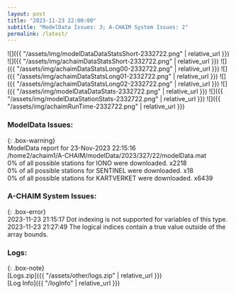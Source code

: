 ```yaml
---
layout: post
title: "2023-11-23 22:00:00"
subtitle: "ModelData Issues: 3; A-CHAIM System Issues: 2"
permalink: /latest/
---
```


![]({{ "/assets/img/modelDataDataStatsShort-2332722.png" | relative_url }})
![]({{ "/assets/img/achaimDataStatsShort-2332722.png" | relative_url }})
![]({{ "/assets/img/achaimDataStatsLong00-2332722.png" | relative_url }})
![]({{ "/assets/img/achaimDataStatsLong01-2332722.png" | relative_url }})
![]({{ "/assets/img/achaimDataStatsLong02-2332722.png" | relative_url }})
![]({{ "/assets/img/modelDataDataStats-2332722.png" | relative_url }})
![]({{ "/assets/img/modelDataStationStats-2332722.png" | relative_url }})
![]({{ "/assets/img/achaimRunTime-2332722.png" | relative_url }})


### ModelData Issues:  
  
{: .box-warning}  
 ModelData report for 23-Nov-2023 22:15:16   
 /home2/achaim1/A-CHAIM/modelData/2023/327/22/modelData.mat   
 0% of all possible stations for IONO were downloaded. x2218   
 0% of all possible stations for SENTINEL were downloaded. x18   
 0% of all possible stations for KARTVERKET were downloaded. x6439   
  
### A-CHAIM System Issues:  
  
{: .box-error}  
2023-11-23 21:15:17 Dot indexing is not supported for variables of this type.  
2023-11-23 21:27:49 The logical indices contain a true value outside of the array bounds.  

### Logs:  
  
{: .box-note}  
[Logs.zip]({{ "/assets/other/logs.zip" | relative_url }})  
[Log Info]({{ "/logInfo" | relative_url }})  
